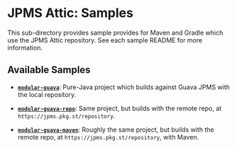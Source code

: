 
# JPMS Attic: Samples

This sub-directory provides sample provides for Maven and Gradle which use the JPMS Attic repository. See each sample README for more information.

## Available Samples

- **[`modular-guava`](./modular-guava)**: Pure-Java project which builds against Guava JPMS with the local repository.

- **[`modular-guava-repo`](./modular-guava-repo)**: Same project, but builds with the remote repo, at `https://jpms.pkg.st/repository`.

- **[`modular-guava-maven`](./modular-guava-maven)**: Roughly the same project, but builds with the remote repo, at `https://jpms.pkg.st/repository`, with Maven.
